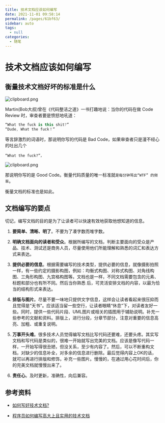 ```yaml
---
title: 技术文档应该如何编写
date: 2021-11-01 09:58:14
permalink: /pages/61bf63/
sidebar: auto
tags: 
  - null
categories: 
  - 随笔
---
```


# 技术文档应该如何编写

## 衡量技术文档好坏的标准是什么

![clipboard.png](https://cdn.jsdelivr.net/gh/guoshunfa/pandacode-files/blog/202111011006247.png)

Martin(Bob大叔)曾在《代码整洁之道》一书打趣地说：当你的代码在做 Code Review 时，审查者要是愤怒地吼道：

```kotlin
“What the fuck is this shit?”
“Dude, What the fuck！”
```

等言辞激烈的词语时，那说明你写的代码是 Bad Code，如果审查者只是漫不经心的吐出几个

```
“What the fuck?”，
```

![clipboard.png](https://cdn.jsdelivr.net/gh/guoshunfa/pandacode-files/blog/202111011006980.png)

那说明你写的是 Good Code。衡量代码质量的唯一标准就`是每分钟骂出“WTF” 的频率`。

衡量文档的标准也是如此。

## 文档编写的要点

切记，编写文档的目的是为了让读者可以快速有效地获取他想知道的信息。

1. **要简单、清晰、明了**。不要为了凑字数而堆字数。

2. **明确文档面向的读者和受众**。根据所编写的文档，判断主要面向的受众是产品、技术、测试还是商务人员，尽量使用他们所能理解和熟悉的词汇和表达方式来表达。

3. **提供必要的信息**。根据需要编写的技术类型，提供必要的信息，就像摄影拍照一样，有一些约定的摄影构图，例如：均衡式构图、对称式构图、对角线构图、三角形构图、九宫格构图等。文档也是一样，不同文档需要包含的元素、标题和部分也有所不同。然后当你熟悉 后，可灵活安排文档的内容，以最为恰当的结构形式来表达。

4. **排版与图片**。尽量不要一味地只提供文字信息，这样会让读者看起来很压抑而且觉得是“天书”。应该适当留一些空行，让读者眼睛“休息”下，对读者友好一些。同时，提供一些代码片段、UML图片或相关的插图用于辅助说明。补充一些参考的文献和资料。排版上，进行分段，分章节部分，注意对重要的信息高亮、加粗、或重复说明。

5. **万事开头难**。很多技术人员觉得编写文档比写代码还要难，还要头疼。其实写文档和写代码是类似的，很难一开始就写出完美的文档。应该是像写代码一样，一开始写得很丑陋，但没关系，至少有内容了。然后，可以不断重构文档，对缺少的信息补全，对多余的信息进行删除。最后觉得内容上OK的话，就可以再进行排版和修饰，补充一些图片。慢慢的，在通过用心花时间后，你的完美文档就慢慢出来了。
6. **责任心**。及时更新，准确性，向后兼容。

## 参考资料

- [如何写好技术文档?](https://segmentfault.com/a/1190000011858100)

- [程序员如何编写高大上且实用的技术文档](https://zhuanlan.zhihu.com/p/137279920)
